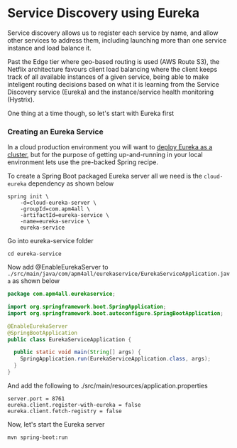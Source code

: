 # Service Discovery using Eureka

Service discovery allows us to register each service by name, and allow other services to address them, including launching more than one service instance and load balance it.

Past the Edge tier where geo-based routing is used \(AWS Route S3\), the Netflix architecture favours client load balancing where the client keeps track of all available instances of a given service, being able to make inteligent routing decisions based on what it is learning from the Service Discovery service \(Eureka\) and the instance/service health monitoring \(Hystrix\).

One thing at a time though, so let's start with Eureka first

### Creating an Eureka Service

In a cloud production environment you will want to [deploy Eureka as a cluster](https://github.com/Netflix/eureka/wiki/Deploying-Eureka-Servers-in-EC2), but for the purpose of getting up-and-running in your local environment lets use the pre-backed Spring recipe.

To create a Spring Boot packaged Eureka server all we need is the `cloud-eureka` dependency as shown below

```
spring init \
    -d=cloud-eureka-server \
    -groupId=com.apm4all \
    -artifactId=eureka-service \
    -name=eureka-service \
    eureka-service
```

Go into eureka-service folder

```
cd eureka-service
```

Now add @EnableEurekaServer to `./src/main/java/com/apm4all/eurekaservice/EurekaServiceApplication.java` as shown below

```java
package com.apm4all.eurekaservice;

import org.springframework.boot.SpringApplication;
import org.springframework.boot.autoconfigure.SpringBootApplication;

@EnableEurekaServer
@SpringBootApplication
public class EurekaServiceApplication {

  public static void main(String[] args) {
    SpringApplication.run(EurekaServiceApplication.class, args);
  }
}
```

And add the following to ./src/main/resources/application.properties

```
server.port = 8761
eureka.client.register-with-eureka = false
eureka.client.fetch-registry = false
```

Now, let's start the Eureka server

```
mvn spring-boot:run
```



